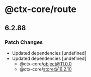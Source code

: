 # @ctx-core/route

## 6.2.88
### Patch Changes

- Updated dependencies [undefined]
- Updated dependencies [undefined]
  - @ctx-core/object@11.0.0
  - @ctx-core/store@16.2.10
